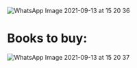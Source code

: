 ![WhatsApp Image 2021-09-13 at 15 20 36](https://user-images.githubusercontent.com/83713146/133589488-0768c1bb-ac32-4b09-976b-47bef2ad608a.jpeg)

# Books to buy:
![WhatsApp Image 2021-09-13 at 15 20 37](https://user-images.githubusercontent.com/83713146/133589513-50e322c8-a4b7-45c4-ba4e-c1e957f3eda0.jpeg)
